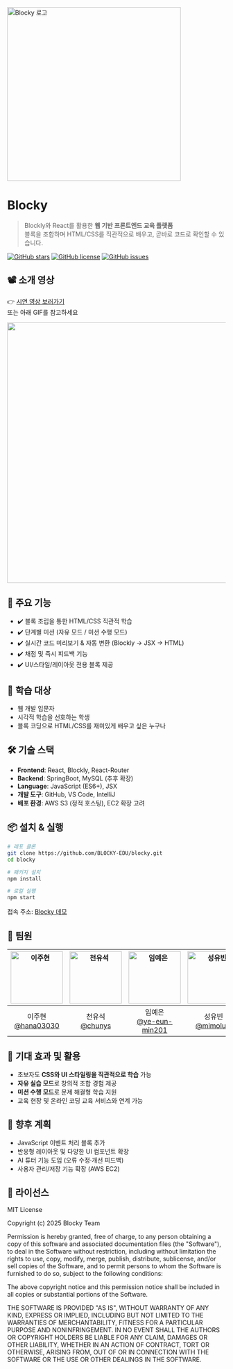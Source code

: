 <img src="https://i.ibb.co/TB50Q24t/blocky-logo.png" alt="Blocky 로고" width="400"/>

# Blocky

> Blockly와 React를 활용한 **웹 기반 프론트엔드 교육 플랫폼**  
> 블록을 조합하며 HTML/CSS를 직관적으로 배우고, 곧바로 코드로 확인할 수 있습니다.

[![GitHub stars](https://img.shields.io/github/stars/BLOCKY-EDU/blocky?style=flat-square)](https://github.com/BLOCKY-EDU/blocky/stargazers)
[![GitHub license](https://img.shields.io/github/license/BLOCKY-EDU/blocky)](./LICENSE)
[![GitHub issues](https://img.shields.io/github/issues/BLOCKY-EDU/blocky)](https://github.com/BLOCKY-EDU/blocky/issues)


## 📽️ 소개 영상
👉 [시연 영상 보러가기](https://www.youtube.com/...)  
또는 아래 GIF를 참고하세요  

<img src="demo.gif" width="600"/>


## 🚀 주요 기능
- ✔️ 블록 조립을 통한 HTML/CSS 직관적 학습
- ✔️ 단계별 미션 (자유 모드 / 미션 수행 모드)
- ✔️ 실시간 코드 미리보기 & 자동 변환 (Blockly → JSX → HTML)
- ✔️ 채점 및 즉시 피드백 기능
- ✔️ UI/스타일/레이아웃 전용 블록 제공


## 🎯 학습 대상
- 웹 개발 입문자
- 시각적 학습을 선호하는 학생
- 블록 코딩으로 HTML/CSS를 재미있게 배우고 싶은 누구나


## 🛠️ 기술 스택
- **Frontend**: React, Blockly, React-Router
- **Backend**: SpringBoot, MySQL (추후 확장)
- **Language**: JavaScript (ES6+), JSX
- **개발 도구**: GitHub, VS Code, IntelliJ
- **배포 환경**: AWS S3 (정적 호스팅), EC2 확장 고려


## 📦 설치 & 실행
```bash
# 레포 클론
git clone https://github.com/BLOCKY-EDU/blocky.git
cd blocky

# 패키지 설치
npm install

# 로컬 실행
npm start
```

접속 주소: [Blocky 데모]([http://blocky-web.s3-website.ap-northeast-2.amazonaws.com/](http://blocky-web.s3-website.ap-northeast-2.amazonaws.com/))  




## 👥 팀원

| <a href="https://github.com/hana03030"><img src="https://github.com/hana03030.png" width="120px;" alt="이주현"/></a> | <a href="https://github.com/chunys"><img src="https://github.com/chunys.png" width="120px;" alt="천유석"/></a> | <a href="https://github.com/ye-eun-min201"><img src="https://github.com/ye-eun-min201.png" width="120px;" alt="임예은"/></a> | <a href="https://github.com/mimolulu"><img src="https://github.com/mimolulu.png" width="120px;" alt="성유빈"/></a> |
|:---:|:---:|:---:|:---:|
| 이주현 <br/>[@hana03030](https://github.com/hana03030) | 천유석 <br/>[@chunys](https://github.com/chunys) | 임예은 <br/>[@ye-eun-min201](https://github.com/ye-eun-min201) | 성유빈 <br/>[@mimolulu](https://github.com/mimolulu) |


## 🌟 기대 효과 및 활용
- 초보자도 **CSS와 UI 스타일링을 직관적으로 학습** 가능
- **자유 실습 모드**로 창의적 조합 경험 제공
- **미션 수행 모드**로 문제 해결형 학습 지원
- 교육 현장 및 온라인 코딩 교육 서비스와 연계 가능


## 🔮 향후 계획
- JavaScript 이벤트 처리 블록 추가
- 반응형 레이아웃 및 다양한 UI 컴포넌트 확장
- AI 튜터 기능 도입 (오류 수정·개선 피드백)
- 사용자 관리/저장 기능 확장 (AWS EC2)


## 📜 라이선스
MIT License

Copyright (c) 2025 Blocky Team

Permission is hereby granted, free of charge, to any person obtaining a copy
of this software and associated documentation files (the "Software"), to deal
in the Software without restriction, including without limitation the rights
to use, copy, modify, merge, publish, distribute, sublicense, and/or sell
copies of the Software, and to permit persons to whom the Software is
furnished to do so, subject to the following conditions:

The above copyright notice and this permission notice shall be included in all
copies or substantial portions of the Software.

THE SOFTWARE IS PROVIDED "AS IS", WITHOUT WARRANTY OF ANY KIND, EXPRESS OR
IMPLIED, INCLUDING BUT NOT LIMITED TO THE WARRANTIES OF MERCHANTABILITY,
FITNESS FOR A PARTICULAR PURPOSE AND NONINFRINGEMENT. IN NO EVENT SHALL THE
AUTHORS OR COPYRIGHT HOLDERS BE LIABLE FOR ANY CLAIM, DAMAGES OR OTHER
LIABILITY, WHETHER IN AN ACTION OF CONTRACT, TORT OR OTHERWISE, ARISING FROM,
OUT OF OR IN CONNECTION WITH THE SOFTWARE OR THE USE OR OTHER DEALINGS IN THE
SOFTWARE.

